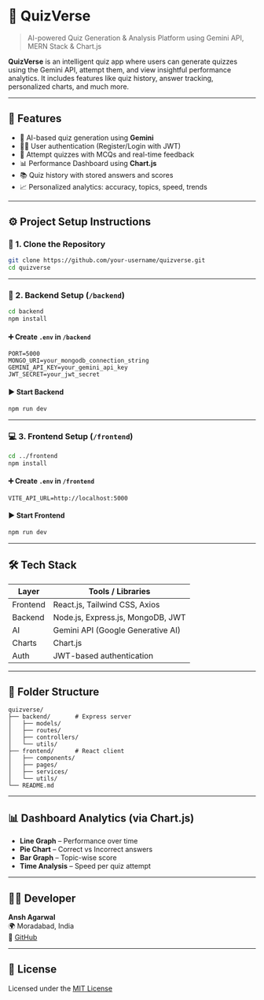 # 🎯 QuizVerse

> AI-powered Quiz Generation & Analysis Platform using Gemini API, MERN Stack & Chart.js

**QuizVerse** is an intelligent quiz app where users can generate quizzes using the Gemini API, attempt them, and view insightful performance analytics. It includes features like quiz history, answer tracking, personalized charts, and much more.

---

## 🚀 Features

- 🤖 AI-based quiz generation using **Gemini**
- 🧑‍🎓 User authentication (Register/Login with JWT)
- 📝 Attempt quizzes with MCQs and real-time feedback
- 📊 Performance Dashboard using **Chart.js**
- 📚 Quiz history with stored answers and scores
- 📈 Personalized analytics: accuracy, topics, speed, trends

---

## ⚙️ Project Setup Instructions

### 📁 1. Clone the Repository

```bash
git clone https://github.com/your-username/quizverse.git
cd quizverse
```

---

### 🔧 2. Backend Setup (`/backend`)

```bash
cd backend
npm install
```

#### ➕ Create `.env` in `/backend`

```env
PORT=5000
MONGO_URI=your_mongodb_connection_string
GEMINI_API_KEY=your_gemini_api_key
JWT_SECRET=your_jwt_secret
```

#### ▶️ Start Backend

```bash
npm run dev
```

---

### 💻 3. Frontend Setup (`/frontend`)

```bash
cd ../frontend
npm install
```

#### ➕ Create `.env` in `/frontend`

```env
VITE_API_URL=http://localhost:5000
```

#### ▶️ Start Frontend

```bash
npm run dev
```

---

## 🛠️ Tech Stack

| Layer       | Tools / Libraries                           |
|-------------|---------------------------------------------|
| Frontend    | React.js, Tailwind CSS, Axios               |
| Backend     | Node.js, Express.js, MongoDB, JWT           |
| AI          | Gemini API (Google Generative AI)           |
| Charts      | Chart.js                                     |
| Auth        | JWT-based authentication                    |

---

## 📁 Folder Structure

```
quizverse/
├── backend/       # Express server
│   ├── models/
│   ├── routes/
│   ├── controllers/
│   └── utils/
├── frontend/      # React client
│   ├── components/
│   ├── pages/
│   ├── services/
│   └── utils/
└── README.md
```

---


## 📊 Dashboard Analytics (via Chart.js)

- **Line Graph** – Performance over time
- **Pie Chart** – Correct vs Incorrect answers
- **Bar Graph** – Topic-wise score
- **Time Analysis** – Speed per quiz attempt

---

## 👨‍💻 Developer

**Ansh Agarwal**  
🌍 Moradabad, India  
🔗 [GitHub](https://github.com/Ansh-Agarwal)

---

## 📃 License

Licensed under the [MIT License](LICENSE)


